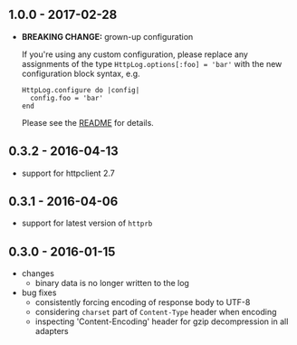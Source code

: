 ## 1.0.0 - 2017-02-28

* **BREAKING CHANGE:** grown-up configuration

  If you're using any custom configuration, please replace any assignments of the type `HttpLog.options[:foo] = 'bar'`  with the new configuration block syntax, e.g. 

      HttpLog.configure do |config|
        config.foo = 'bar'
      end

  Please see the [README](README.md#configuration) for details.

## 0.3.2 - 2016-04-13

* support for httpclient 2.7

## 0.3.1 - 2016-04-06

* support for latest version of `httprb`

## 0.3.0 - 2016-01-15
* changes
  * binary data is no longer written to the log
* bug fixes
  * consistently forcing encoding of response body to UTF-8 
  * considering `charset` part of `Content-Type` header when encoding
  * inspecting 'Content-Encoding' header for gzip decompression in all adapters

